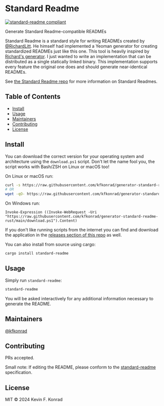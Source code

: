 # Standard Readme

[![standard-readme compliant](https://img.shields.io/badge/standard--readme-OK-green.svg?style=flat-square)](https://github.com/RichardLitt/standard-readme)

Generate Standard Readme-compatible READMEs

Standard Readme is a standard style for writing READMEs created by [@RichardLitt](https://github.com/RichardLitt). He
himself had implemented a Yeoman generator for creating standardized READMEs just like this one. This tool is
heavily inspired by [Richard's generator](https://github.com/RichardLitt/generator-standard-readme). I just wanted to
write an implementation that can be distributed as a single statically linked binary. This implementation supports every
feature the original one does and should generate near-identical READMEs.

See [the Standard Readme repo](https://github.com/RichardLitt/standard-readme) for more information on Standard Readmes.

## Table of Contents

- [Install](#install)
- [Usage](#usage)
- [Maintainers](#maintainers)
- [Contributing](#contributing)
- [License](#license)

## Install

You can download the correct version for your operating system and architecture using the `download.ps1` script. Don't
let the name fool you, the script works with Bash/ZSH on Linux or macOS too!

On Linux or macOS run:

```sh
curl -s https://raw.githubusercontent.com/kfkonrad/generator-standard-readme-rust/main/download.ps1 | bash
# OR
wget -qO- https://raw.githubusercontent.com/kfkonrad/generator-standard-readme-rust/main/download.ps1 | bash
```

On Windows run:

```pwsh
Invoke-Expression ((Invoke-WebRequest -Uri "https://raw.githubusercontent.com/kfkonrad/generator-standard-readme-rust/main/download.ps1").Content)
```

If you don't like running scripts from the internet you can find and download the application in the
[releases section of this repo](https://github.com/kfkonrad/generator-standard-readme-rust/releases) as well.

You can also install from source using cargo:

```sh
cargo install standard-readme
```

## Usage

Simply run `standard-readme`:

```sh
standard-readme
```

You will be asked interactively for any additional information necessary to generate the README.

## Maintainers

[@kfkonrad](https://github.com/kfkonrad)

## Contributing

PRs accepted.

Small note: If editing the README, please conform to the
[standard-readme](https://github.com/RichardLitt/standard-readme) specification.

## License

MIT © 2024 Kevin F. Konrad
